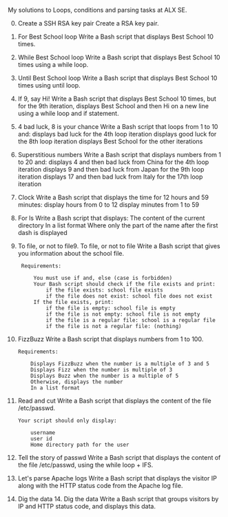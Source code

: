 My solutions to Loops, conditions and parsing tasks at ALX SE.


0. Create a SSH RSA key pair 
	Create a RSA key pair.


1. For Best School loop
	Write a Bash script that displays Best School 10 times.


2. While Best School loop
	Write a Bash script that displays Best School 10 times using a while loop.


3. Until Best School loop
	Write a Bash script that displays Best School 10 times using until loop.


4. If 9, say Hi! 
	Write a Bash script that displays Best School 10 times, but for the 9th iteration, displays Best School and then Hi on a new line using a while loop and if statement.


5. 4 bad luck, 8 is your chance 
	Write a Bash script that loops from 1 to 10 and:
	    displays bad luck for the 4th loop iteration
	    displays good luck for the 8th loop iteration
	    displays Best School for the other iterations


6. Superstitious numbers 
	Write a Bash script that displays numbers from 1 to 20 and:
	    displays 4 and then bad luck from China for the 4th loop iteration
	    displays 9 and then bad luck from Japan for the 9th loop iteration
	    displays 17 and then bad luck from Italy for the 17th loop iteration


7. Clock 
	Write a Bash script that displays the time for 12 hours and 59 minutes:
	    display hours from 0 to 12
	    display minutes from 1 to 59


8. For ls
	Write a Bash script that displays:
	    The content of the current directory
	    In a list format
	    Where only the part of the name after the first dash is displayed


9. To file, or not to file9. To file, or not to file
	Write a Bash script that gives you information about the school file.

		Requirements:

		    You must use if and, else (case is forbidden)
		    Your Bash script should check if the file exists and print:
		        if the file exists: school file exists
		        if the file does not exist: school file does not exist
		    If the file exists, print:
		        if the file is empty: school file is empty
		        if the file is not empty: school file is not empty
		        if the file is a regular file: school is a regular file
		        if the file is not a regular file: (nothing)


10. FizzBuzz 
	Write a Bash script that displays numbers from 1 to 100.

		Requirements:

		    Displays FizzBuzz when the number is a multiple of 3 and 5
		    Displays Fizz when the number is multiple of 3
		    Displays Buzz when the number is a multiple of 5
		    Otherwise, displays the number
		    In a list format


11. Read and cut 
	Write a Bash script that displays the content of the file /etc/passwd.

		Your script should only display:

		    username
		    user id
		    Home directory path for the user


12. Tell the story of passwd
	Write a Bash script that displays the content of the file /etc/passwd, using the while loop + IFS.


13. Let's parse Apache logs
	Write a Bash script that displays the visitor IP along with the HTTP status code from the Apache log file.


14. Dig the data 14. Dig the data 
	Write a Bash script that groups visitors by IP and HTTP status code, and displays this data.
